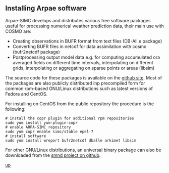 ## Installing Arpae software ##

Arpae-SIMC develops and distributes various free software packages
useful for processing numerical weather prediction data, their main
use with COSMO are:

 * Creating observations in BUFR format from text files (DB-All.e
   package)
 * Converting BUFR files in netcdf for data assimilation with cosmo
   (bufr2netcdf package)
 * Postprocessing output model data e.g. for computing accumulated ora
   averaged fields on different time intervals, interpolating on
   different grids, interpolating or aggregating on sparse points or
   areas (libsim)

The source code for these packages is available on the [github
site](https://www.github.com/ARPA-SIMC). Most of the packages are also
publicly distributed inp precompiled form for common rpm-based
GNU/Linux distributions such as latest versions of Fedora and CentOS.

For installing on CentOS from the public repository the procedure is
the following:

```
# install the copr plugin for additional rpm repositories
sudo yum install yum-plugin-copr
# enable ARPA-SIMC repository
sudo yum copr enable simc/stable epel-7
# install software
sudo yum install wreport bufr2netcdf dballe arkimet libsim
```

For other GNU/Linux distributions, an universal binary package can
also be downloaded from the [smnd project on
github](https://github.com/ARPA-SIMC/smnd).

[up](README.md)
